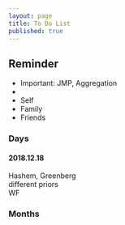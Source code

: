 ```yaml
---
layout: page
title: To Do List
published: true
---
```

## Reminder
- Important: JMP, Aggregation  
-  
- Self  
- Family  
- Friends  

### Days
#### 2018.12.18  
Hashem, Greenberg  
different priors  
WF

### Months
